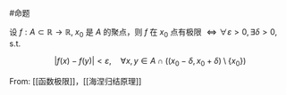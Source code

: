 #命题 

设 $f:A\subset \mathbb{R}\to \mathbb{R},\;x_{0}$ 是 $A$ 的聚点，则 $f$ 在 $x_{0}$ 点有极限 $\iff \forall\varepsilon>0,\exists\delta>0,\text{ s.t. }$

$$
|f(x)-f(y)|<\varepsilon, \quad \forall x, y \in A\cap((x_{0}-\delta,x_{0}+\delta)\setminus \{ x_{0} \})
$$

From: [[函数极限]]，[[海涅归结原理]]